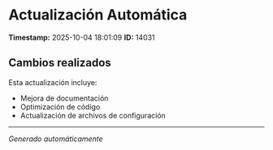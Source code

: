 # Actualización Automática

**Timestamp:** 2025-10-04 18:01:09
**ID:** 14031

## Cambios realizados

Esta actualización incluye:
- Mejora de documentación
- Optimización de código
- Actualización de archivos de configuración

---
*Generado automáticamente*

